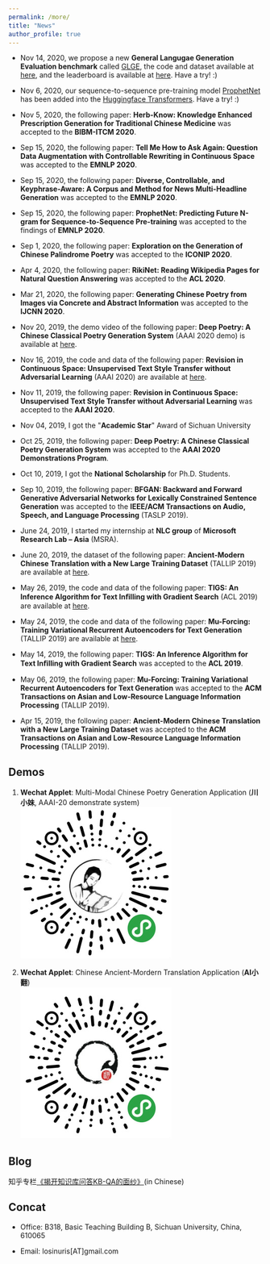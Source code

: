 ```yaml
---
permalink: /more/
title: "News"
author_profile: true
---
```

- Nov 14, 2020, we propose a new **General Langugae Generation Evaluation benchmark** called [GLGE](https://arxiv.org/abs/2011.11928), the code and dataset available at [here](https://github.com/microsoft/glge), and the leaderboard is available at [here](https://microsoft.github.io/glge/). Have a try! :)

- Nov 6, 2020, our sequence-to-sequence pre-training model [ProphetNet](https://www.aclweb.org/anthology/2020.findings-emnlp.217.pdf) has been added into the [Huggingface Transformers](https://github.com/huggingface/transformers). Have a try! :)

- Nov 5, 2020, the following paper: **Herb-Know: Knowledge Enhanced Prescription Generation for Traditional Chinese Medicine**  was accepted to the **BIBM-ITCM 2020**. 

- Sep 15, 2020, the following paper: **Tell Me How to Ask Again: Question Data Augmentation with Controllable Rewriting in Continuous Space** was accepted to the **EMNLP 2020**. 

- Sep 15, 2020, the following paper: **Diverse, Controllable, and Keyphrase-Aware: A Corpus and Method for News Multi-Headline Generation** was accepted to the **EMNLP 2020**. 

- Sep 15, 2020, the following paper: **ProphetNet: Predicting Future N-gram for Sequence-to-Sequence Pre-training** was accepted to the findings of **EMNLP 2020**. 

- Sep 1, 2020, the following paper: **Exploration on the Generation of Chinese Palindrome Poetry** was accepted to the **ICONIP 2020**. 

- Apr 4, 2020, the following paper: **RikiNet: Reading Wikipedia Pages for Natural Question Answering** was accepted to the **ACL 2020**. 

- Mar 21, 2020, the following paper: **Generating Chinese Poetry from Images via Concrete and Abstract Information** was accepted to the **IJCNN 2020**. 

- Nov 20, 2019, the demo video of the following paper: **Deep Poetry: A Chinese Classical Poetry Generation System** (AAAI 2020 demo) is available at [here](https://youtu.be/jD1R_u9TA3M).

- Nov 16, 2019, the code and data of the following paper: **Revision in Continuous Space: Unsupervised Text Style Transfer without Adversarial Learning** (AAAI 2020) are available at [here](https://github.com/dayihengliu/Fine-Grained-Style-Transfer).

- Nov 11, 2019, the following paper: **Revision in Continuous Space: Unsupervised Text Style Transfer without Adversarial Learning** was accepted to the **AAAI 2020**. 

- Nov 04, 2019, I got the "**Academic Star**" Award of Sichuan University

- Oct 25, 2019, the following paper: **Deep Poetry: A Chinese Classical Poetry Generation System** was accepted to the **AAAI 2020 Demonstrations Program**. 

- Oct 10, 2019, I got the **National Scholarship** for Ph.D. Students.  

- Sep 10, 2019, the following paper: **BFGAN: Backward and Forward Generative Adversarial Networks for Lexically Constrained Sentence Generation** was accepted to the **IEEE/ACM Transactions on Audio, Speech, and Language Processing** (TASLP 2019).  

- June 24, 2019, I started my internship at **NLC group** of **Microsoft Research Lab – Asia** (MSRA).

- June 20, 2019, the dataset of the following paper: **Ancient-Modern Chinese Translation with a New Large Training Dataset** (TALLIP 2019) are available at [here](https://github.com/dayihengliu/a2m_chineseNMT).

- May 26, 2019, the code and data of the following paper: **TIGS: An Inference Algorithm for Text Inﬁlling with Gradient Search** (ACL 2019) are available at [here](https://github.com/dayihengliu/Text-Infilling-Gradient-Search).

- May 24, 2019, the code and data of the following paper: **Mu-Forcing: Training Variational Recurrent Autoencoders for Text Generation** (TALLIP 2019) are available at [here](https://github.com/dayihengliu/Mu-Forcing-VRAE).

- May 14, 2019, the following paper: **TIGS: An Inference Algorithm for Text Inﬁlling with Gradient Search** was accepted to the **ACL 2019**.  

- May 06, 2019, the following paper: **Mu-Forcing: Training Variational Recurrent Autoencoders for Text Generation** was accepted to the **ACM Transactions on Asian and Low-Resource Language Information Processing** (TALLIP 2019).

- Apr 15, 2019, the following paper: **Ancient-Modern Chinese Translation with a New Large Training Dataset** was accepted to the **ACM Transactions on Asian and Low-Resource Language Information Processing** (TALLIP 2019).

Demos
------
1. **Wechat Applet**: Multi-Modal Chinese Poetry Generation Application (**川小妹**, AAAI-20 demonstrate system)  
![Chuanxiaomei](/images/cxm_300.jpg)  

2. **Wechat Applet**: Chinese Ancient-Mordern Translation Application (**AI小翻**)  
![AIxiaofan](/images/xiaofan_300.jpg)  

Blog
------
知乎专栏[《揭开知识库问答KB-QA的面纱》](https://www.zhihu.com/people/liu-da-41-85/columns)(in Chinese)

Concat
------
- Office: B318, Basic Teaching Building B, Sichuan University, China, 610065

- Email: losinuris[AT]gmail.com
